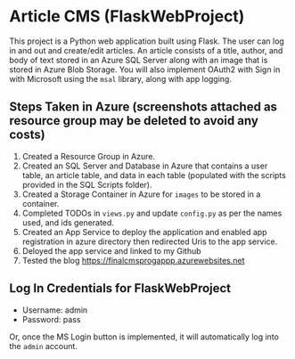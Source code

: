 # Article CMS (FlaskWebProject)

This project is a Python web application built using Flask. The user can log in and out and create/edit articles. An article consists of a title, author, and body of text stored in an Azure SQL Server along with an image that is stored in Azure Blob Storage. You will also implement OAuth2 with Sign in with Microsoft using the `msal` library, along with app logging.


## Steps Taken in Azure (screenshots attached as resource group may be deleted to avoid any costs)

1. Created a Resource Group in Azure.
2. Created an SQL Server and Database in Azure that contains a user table, an article table, and data in each table (populated with the scripts provided in the SQL Scripts folder).
3. Created a Storage Container in Azure for `images` to be stored in a container.
4. Completed TODOs in `views.py` and update `config.py` as per the names used, and ids generated.
5. Created an App Service to deploy the application and enabled app registration in azure directory then redirected Uris to the app service.
6. Deloyed the app service and linked to my Github
7. Tested the blog https://finalcmsprogappp.azurewebsites.net 

## Log In Credentials for FlaskWebProject

- Username: admin
- Password: pass

Or, once the MS Login button is implemented, it will automatically log into the `admin` account.


